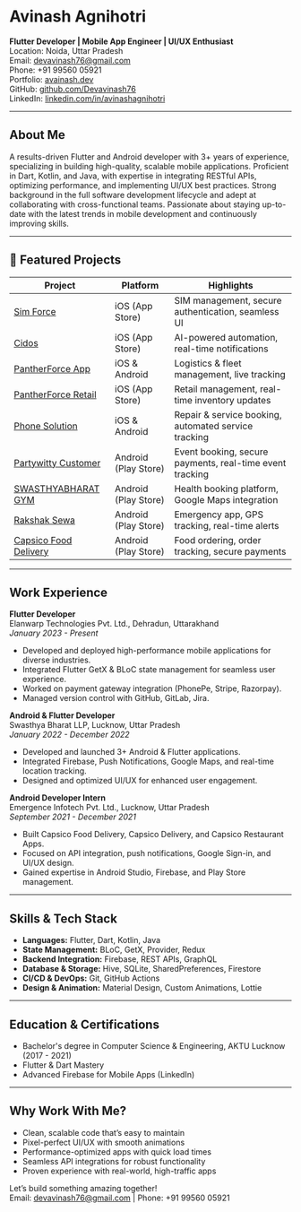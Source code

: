 # Avinash Agnihotri

**Flutter Developer | Mobile App Engineer | UI/UX Enthusiast**  
Location: Noida, Uttar Pradesh  
Email: [devavinash76@gmail.com](mailto:devavinash76@gmail.com)  
Phone: +91 99560 05921  
Portfolio: [avainash.dev](https://avainash.dev)  
GitHub: [github.com/Devavinash76](https://github.com/Devavinash76)  
LinkedIn: [linkedin.com/in/avinashagnihotri](https://linkedin.com/in/avinashagnihotri)  

---

## About Me

A results-driven Flutter and Android developer with 3+ years of experience, specializing in building high-quality, scalable mobile applications. Proficient in Dart, Kotlin, and Java, with expertise in integrating RESTful APIs, optimizing performance, and implementing UI/UX best practices. Strong background in the full software development lifecycle and adept at collaborating with cross-functional teams. Passionate about staying up-to-date with the latest trends in mobile development and continuously improving skills.

---

## 🚀 Featured Projects

| Project                | Platform        | Highlights                                               |
|------------------------|-----------------|----------------------------------------------------------|
| [Sim Force](https://apps.apple.com/app/idYOUR_APP_ID)          | iOS (App Store) | SIM management, secure authentication, seamless UI       |
| [Cidos](https://apps.apple.com/app/idYOUR_APP_ID)              | iOS (App Store) | AI-powered automation, real-time notifications           |
| [PantherForce App](https://apps.apple.com/app/idYOUR_APP_ID)   | iOS & Android   | Logistics & fleet management, live tracking               |
| [PantherForce Retail](https://apps.apple.com/app/idYOUR_APP_ID)| iOS (App Store) | Retail management, real-time inventory updates            |
| [Phone Solution](https://apps.apple.com/app/idYOUR_APP_ID)     | iOS & Android   | Repair & service booking, automated service tracking      |
| [Partywitty Customer](https://play.google.com/store/apps/details?id=YOUR_PACKAGE_NAME) | Android (Play Store) | Event booking, secure payments, real-time event tracking |
| [SWASTHYABHARAT GYM](https://play.google.com/store/apps/details?id=YOUR_PACKAGE_NAME) | Android (Play Store) | Health booking platform, Google Maps integration          |
| [Rakshak Sewa](https://play.google.com/store/apps/details?id=YOUR_PACKAGE_NAME)       | Android (Play Store) | Emergency app, GPS tracking, real-time alerts             |
| [Capsico Food Delivery](https://play.google.com/store/apps/details?id=YOUR_PACKAGE_NAME) | Android (Play Store) | Food ordering, order tracking, secure payments            |

---

## Work Experience

**Flutter Developer**  
Elanwarp Technologies Pvt. Ltd., Dehradun, Uttarakhand  
*January 2023 - Present*  
- Developed and deployed high-performance mobile applications for diverse industries.  
- Integrated Flutter GetX & BLoC state management for seamless user experience.  
- Worked on payment gateway integration (PhonePe, Stripe, Razorpay).  
- Managed version control with GitHub, GitLab, Jira.  

**Android & Flutter Developer**  
Swasthya Bharat LLP, Lucknow, Uttar Pradesh  
*January 2022 - December 2022*  
- Developed and launched 3+ Android & Flutter applications.  
- Integrated Firebase, Push Notifications, Google Maps, and real-time location tracking.  
- Designed and optimized UI/UX for enhanced user engagement.  

**Android Developer Intern**  
Emergence Infotech Pvt. Ltd., Lucknow, Uttar Pradesh  
*September 2021 - December 2021*  
- Built Capsico Food Delivery, Capsico Delivery, and Capsico Restaurant Apps.  
- Focused on API integration, push notifications, Google Sign-in, and UI/UX design.  
- Gained expertise in Android Studio, Firebase, and Play Store management.  

---

## Skills & Tech Stack

- **Languages:** Flutter, Dart, Kotlin, Java  
- **State Management:** BLoC, GetX, Provider, Redux  
- **Backend Integration:** Firebase, REST APIs, GraphQL  
- **Database & Storage:** Hive, SQLite, SharedPreferences, Firestore  
- **CI/CD & DevOps:** Git, GitHub Actions  
- **Design & Animation:** Material Design, Custom Animations, Lottie  

---

## Education & Certifications

- Bachelor's degree in Computer Science & Engineering, AKTU Lucknow (2017 - 2021)  
- Flutter & Dart Mastery  
- Advanced Firebase for Mobile Apps (LinkedIn)  

---

## Why Work With Me?

- Clean, scalable code that’s easy to maintain  
- Pixel-perfect UI/UX with smooth animations  
- Performance-optimized apps with quick load times  
- Seamless API integrations for robust functionality  
- Proven experience with real-world, high-traffic apps  

Let’s build something amazing together!  
Email: [devavinash76@gmail.com](mailto:devavinash76@gmail.com) | Phone: +91 99560 05921
